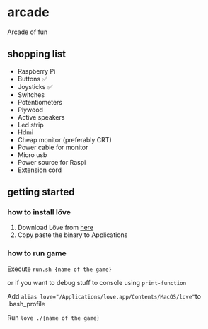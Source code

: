 # arcade

Arcade of fun

## shopping list

* Raspberry Pi
* Buttons ✅
* Joysticks ✅
* Switches
* Potentiometers
* Plywood
* Active speakers
* Led strip
* Hdmi
* Cheap monitor (preferably CRT)
* Power cable for monitor
* Micro usb
* Power source for Raspi
* Extension cord

## getting started

### how to install löve

1. Download Löve from [here](https://love2d.org/#download)
2. Copy paste the binary to Applications

### how to run game

Execute `run.sh {name of the game}`

or if you want to debug stuff to console using `print-function`

Add `alias love="/Applications/love.app/Contents/MacOS/love"`to .bash_profile

Run `love ./{name of the game}`
